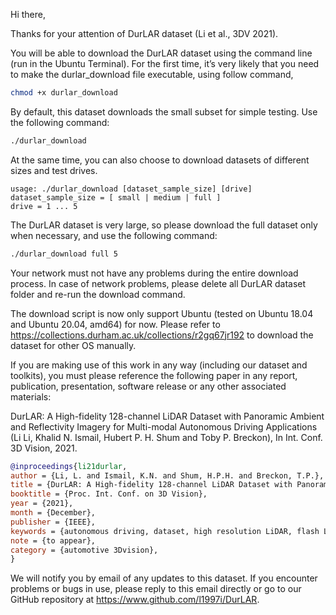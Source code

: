 Hi there,
 
Thanks for your attention of DurLAR dataset (Li et al., 3DV 2021).
 
You will be able to download the DurLAR dataset using the command line (run in the Ubuntu Terminal). For the first time, it’s very likely that you need to make the durlar_download file executable, using follow command,

``` bash
chmod +x durlar_download
```
 
By default, this dataset downloads the small subset for simple testing. Use the following command: 

```bash
./durlar_download
```
 
At the same time, you can also choose to download datasets of different sizes and test drives. 

```
usage: ./durlar_download [dataset_sample_size] [drive]
dataset_sample_size = [ small | medium | full ]
drive = 1 ... 5
```
 
The DurLAR dataset is very large, so please download the full dataset only when necessary, and use the following command: 

```bash
./durlar_download full 5
```
 
Your network must not have any problems during the entire download process. In case of network problems, please delete all DurLAR dataset folder and re-run the download command.
 
The download script is now only support Ubuntu (tested on Ubuntu 18.04 and Ubuntu 20.04, amd64) for now. Please refer to https://collections.durham.ac.uk/collections/r2gq67jr192 to download the dataset for other OS manually.
 
If you are making use of this work in any way (including our dataset and toolkits), you must please reference the following paper in any report, publication, presentation, software release or any other associated materials:
 
DurLAR: A High-fidelity 128-channel LiDAR Dataset with Panoramic Ambient and Reflectivity Imagery for Multi-modal Autonomous Driving Applications (Li Li, Khalid N. Ismail, Hubert P. H. Shum and Toby P. Breckon), In Int. Conf. 3D Vision, 2021.
 
```bibtex
@inproceedings{li21durlar,
author = {Li, L. and Ismail, K.N. and Shum, H.P.H. and Breckon, T.P.},
title = {DurLAR: A High-fidelity 128-channel LiDAR Dataset with Panoramic Ambient and Reflectivity Imagery for Multi-modal Autonomous Driving Applications},
booktitle = {Proc. Int. Conf. on 3D Vision},
year = {2021},
month = {December},
publisher = {IEEE},
keywords = {autonomous driving, dataset, high resolution LiDAR, flash LiDAR, ground truth depth, dense depth, monocular depth estimation, stereo vision, 3D},
note = {to appear},
category = {automotive 3Dvision},
}
```
 
We will notify you by email of any updates to this dataset. If you encounter problems or bugs in use, please reply to this email directly or go to our GitHub repository at https://www.github.com/l1997i/DurLAR. 